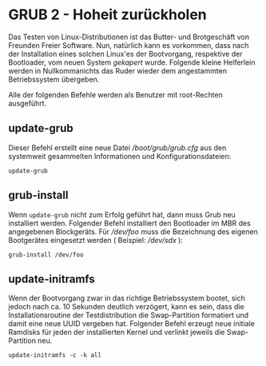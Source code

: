 # GRUB 2 - Hoheit zurückholen

Das Testen von Linux-Distributionen ist das Butter- und Brotgeschäft von Freunden Freier Software.
Nun, natürlich kann es vorkommen, dass nach der Installation eines solchen Linux'es der Bootvorgang,
respektive der Bootloader,
vom neuen System *gekapert* wurde.
Folgende kleine Helferlein werden in Nullkommanichts das Ruder wieder dem angestammten Betriebssystem übergeben.

Alle der folgenden Befehle werden als Benutzer mit root-Rechten ausgeführt.

## update-grub

Dieser Befehl erstellt eine neue Datei */boot/grub/grub.cfg* aus den systemweit gesammelten Informationen und Konfigurationsdateien:

```
update-grub
```

## grub-install

Wenn `update-grub` nicht zum Erfolg geführt hat, dann muss Grub neu installiert werden.
Folgender Befehl installiert den Bootloader im MBR des angegebenen Blockgeräts.
Für */dev/foo* muss die Bezeichnung des eigenen Bootgerätes eingesetzt werden ( Beispiel: */dev/sdx* ):

```
grub-install /dev/foo
```

## update-initramfs

Wenn der Bootvorgang zwar in das richtige Betriebssystem bootet, sich jedoch nach ca. 10 Sekunden deutlich verzögert,
kann es sein, dass die Installationsroutine der Testdistribution die Swap-Partition formatiert und damit eine neue UUID vergeben hat.
Folgender Befehl erzeugt neue initiale Ramdisks für jeden der installierten Kernel und verlinkt jeweils die Swap-Partition neu.

```
update-initramfs -c -k all
```
